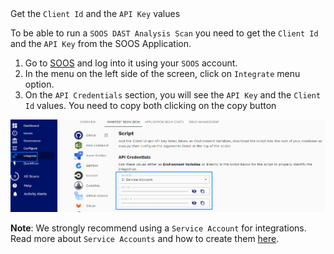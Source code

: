 <summary class='section-title'>Get the <code>Client Id</code> and the <code>API Key</code> values</summary>

To be able to run a `SOOS DAST Analysis Scan` you need to get the `Client Id` and the `API Key` from the SOOS Application.
<!-- Add screenshot of place where you can get it -->
1. Go to [SOOS](https://app.soos.io) and log into it using your `SOOS` account.
2. In the menu on the left side of the screen, click on `Integrate` menu option.
3. On the `API Credentials` section, you will see the `API Key` and the `Client Id` values. You need to copy both clicking on the copy button

<img src="../assets/img/api-credentials.png" alt="test">



**Note**: We strongly recommend using a `Service Account` for integrations. Read more about `Service Accounts` and how to create them [here](https://kb.soos.io/help/what-is-a-service-account-user-and-when-might-i-need-to-create-one).
